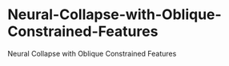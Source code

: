 # Neural-Collapse-with-Oblique-Constrained-Features
Neural Collapse with Oblique Constrained Features
